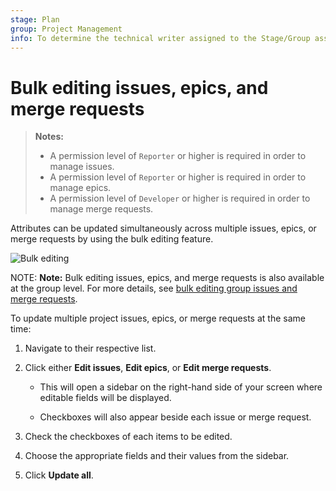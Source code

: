 ```yaml
---
stage: Plan
group: Project Management
info: To determine the technical writer assigned to the Stage/Group associated with this page, see https://about.gitlab.com/handbook/engineering/ux/technical-writing/#designated-technical-writers
---
```


# Bulk editing issues, epics, and merge requests

> **Notes:**
>
> - A permission level of `Reporter` or higher is required in order to manage
>   issues.
> - A permission level of `Reporter` or higher is required in order to manage
>   epics.
> - A permission level of `Developer` or higher is required in order to manage
>   merge requests.

Attributes can be updated simultaneously across multiple issues, epics, or merge requests
by using the bulk editing feature.

![Bulk editing](img/bulk-editing.png)

NOTE: **Note:**
Bulk editing issues, epics, and merge requests is also available at the group level.
For more details, see [bulk editing group issues and merge requests](../group/bulk_editing/index.md).

To update multiple project issues, epics, or merge requests at the same time:

1. Navigate to their respective list.

1. Click either **Edit issues**, **Edit epics**, or **Edit merge requests**.

    - This will open a sidebar on the right-hand side of your screen
    where editable fields will be displayed.

    - Checkboxes will also appear beside each issue or merge request.

1. Check the checkboxes of each items to be edited.
1. Choose the appropriate fields and their values from the sidebar.
1. Click **Update all**.
